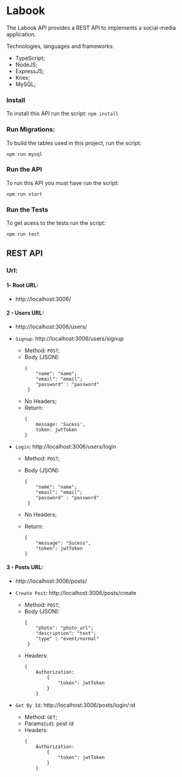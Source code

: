 # Labook
The Labook API provides a REST API to implements a social-media application.

Technologies, languages and frameworks:
- TypeScript;
- NodeJS;
- ExpressJS;
- Knex;
- MySQL;


### Install

To install this API run the script:
`
npm install
`

### Run Migrations:

To build the tables used in this project, run the script:

`
npm run mysql
`

### Run the API

To run this API you must have run the script:

`
npm run start
`

### Run the Tests

To get acess to the tests run the script:

`
npm run test
`

## REST API
### Url:
#### 1- Root URL:
 - http://localhost:3006/

#### 2 - Users URL:
 - http://localhost:3006/users/
 - `Signup`: http://localhost:3006/users/signup
    - Method: `POST`;
    - Body (JSON):
        ```
        {
            "name": "name";
            "email": "email";
            "password" : "password"
         } 
         ```
    - No Headers;
    - Return:
        ```
        {
            message: 'Sucess',
            token: jwtToken
        }
        ```

- `Login`: http://localhost:3006/users/login
    - Method: `POST`;
    - Body (JSON):
        ```
        {
            "name": "name";
            "email": "email";
            "password" : "password"
         } 
         ```
    - No Headers;

    - Return:
        ```
        {
            "message": "Sucess",
            "token": jwtToken
        }
        ```

#### 3 - Posts URL:
 - http://localhost:3006/posts/
 - `Create Post`: http://localhost:3006/posts/create
    - Method: `POST`;
    - Body (JSON):
        ```
        {
            "photo": "photo_url";
            "description": "text";
            "type" : "event/normal"
         } 
         ```
    - Headers:
        ```
        {
            Authorization: 
                {
                    "token": jwtToken
                }
            } 
        ```

- `Get By Id`: http://localhost:3006/posts/login/:id
    - Method: `GET`;
    - Params(`id`): post id  
    - Headers:
        ```
        {
            Authorization: 
                {
                    "token": jwtToken
                }
            } 
        ```
